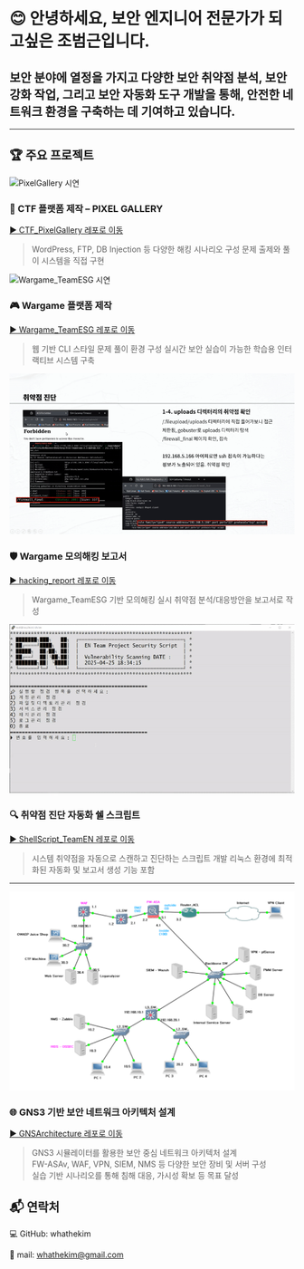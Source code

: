 # 😊 안녕하세요, 보안 엔지니어 전문가가 되고싶은 조범근입니다.
## 보안 분야에 열정을 가지고 다양한 보안 취약점 분석, 보안 강화 작업, 그리고 보안 자동화 도구 개발을 통해, 안전한 네트워크 환경을 구축하는 데 기여하고 있습니다.


---

## 🏆 주요 프로젝트



![PixelGallery 시연](https://github.com/whathekim/CTF_PixelGallery/raw/main/CTF_PixelGallery_main.gif)

### 🎨 CTF 플랫폼 제작 – PIXEL GALLERY
[▶ CTF_PixelGallery 레포로 이동](https://github.com/whathekim/CTF_PixelGallery)
> WordPress, FTP, DB Injection 등 다양한 해킹 시나리오 구성
> 문제 출제와 풀이 시스템을 직접 구현




![Wargame_TeamESG 시연](https://github.com/whathekim/Wargame_TeamESG/raw/main/Wargame_TeamESG_main.gif)

### 🎮 Wargame 플랫폼 제작
[▶ Wargame_TeamESG 레포로 이동](https://github.com/whathekim/Wargame_TeamESG)
> 웹 기반 CLI 스타일 문제 풀이 환경 구성
> 실시간 보안 실습이 가능한 학습용 인터랙티브 시스템 구축




![Wargame Report Demo](https://github.com/whathekim/hacking_report/blob/main/Wargame_report_main.gif?raw=true)

### 🛡️ Wargame 모의해킹 보고서
[▶ hacking_report 레포로 이동](https://github.com/whathekim/hacking_report)
> Wargame_TeamESG 기반 모의해킹 실시
> 취약점 분석/대응방안을 보고서로 작성




![ShellScript_TeamEN 시연](https://github.com/whathekim/ShellScript_TeamEN/raw/main/port-shellscript.gif)

### 🔍 취약점 진단 자동화 쉘 스크립트
[▶ ShellScript_TeamEN 레포로 이동](https://github.com/whathekim/ShellScript_TeamEN)
> 시스템 취약점을 자동으로 스캔하고 진단하는 스크립트 개발
> 리눅스 환경에 최적화된 자동화 및 보고서 생성 기능 포함

---




![GNS 포폴](https://github.com/whathekim/GNSArchitecture/raw/main/GNS%20%ED%8F%AC%ED%8F%B4.PNG)

### 🌐 GNS3 기반 보안 네트워크 아키텍처 설계  
[▶ GNSArchitecture 레포로 이동](https://github.com/whathekim/GNSArchitecture)  
> GNS3 시뮬레이터를 활용한 보안 중심 네트워크 아키텍처 설계  
> FW-ASAv, WAF, VPN, SIEM, NMS 등 다양한 보안 장비 및 서버 구성  
> 실습 기반 시나리오를 통해 침해 대응, 가시성 확보 등 목표 달성


## 📬 연락처
💻 GitHub: whathekim

💌 mail: whathekim@gmail.com

